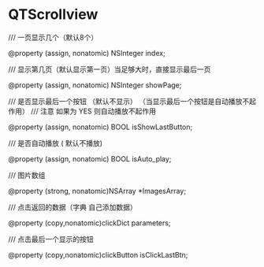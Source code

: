 # QTScrollview

/// 一页显示几个（默认8个）

@property (assign, nonatomic) NSInteger index;

/// 显示第几页（默认显示第一页）当足够大时，直接显示最后一页

@property (assign, nonatomic) NSInteger showPage;

/// 是否显示最后一个按钮 （默认不显示） （当显示最后一个按钮是自动播放不起作用）
/// 注意 如果为 YES 则自动播放不起作用

@property (assign, nonatomic) BOOL isShowLastButton;



/// 是否自动播放  ( 默认不播放)

@property (assign, nonatomic) BOOL isAuto_play;


/// 图片数组

@property (strong, nonatomic)NSArray *ImagesArray;

/// 点击返回的数据（字典 自己添加数据）

@property (copy,nonatomic)clickDict parameters;

/// 点击最后一个显示的按钮

@property (copy,nonatomic)clickButton isClickLastBtn;
